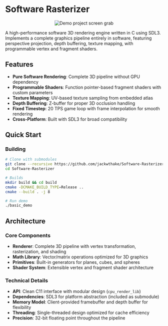 # Software Rasterizer
<p align="center">
  <img src="https://github.com/user-attachments/assets/d81ec894-9a02-4339-8f4b-fcfb6fc20eb3" alt="Demo project screen grab" />
</p>

A high-performance software 3D rendering engine written in C using SDL3. Implements a complete graphics pipeline entirely in software, featuring perspective projection, depth buffering, texture mapping, with programmable vertex and fragment shaders.

## Features

- **Pure Software Rendering**: Complete 3D pipeline without GPU dependency
- **Programmable Shaders**: Function pointer-based fragment shaders with custom parameters
- **Texture Mapping**: UV-based texture sampling from embedded atlas
- **Depth Buffering**: Z-buffer for proper 3D occlusion handling
- **Fixed Timestep**: 20 TPS game loop with frame interpolation for smooth rendering
- **Cross-Platform**: Built with SDL3 for broad compatibility

## Quick Start

### Building
```bash
# Clone with submodules
git clone --recursive https://github.com/jackwthake/Software-Rasterizer.git
cd Software-Rasterizer

# Builds
mkdir build && cd build
cmake -DCMAKE_BUILD_TYPE=Release ..
cmake --build . -j 8

# Run demo
./basic_demo
```

## Architecture

### Core Components
- **Renderer**: Complete 3D pipeline with vertex transformation, rasterization, and shading
- **Math Library**: Vector/matrix operations optimized for 3D graphics
- **Primitives**: Built-in generators for planes, cubes, and spheres
- **Shader System**: Extensible vertex and fragment shader architecture

### Technical Details
- **API**: Clean C11 interface with modular design (`cpu_render_lib`)
- **Dependencies**: SDL3 for platform abstraction (included as submodule)
- **Memory Model**: Client-provided framebuffer and depth buffer for flexibility
- **Threading**: Single-threaded design optimized for cache efficiency
- **Precision**: 32-bit floating point throughout the pipeline

